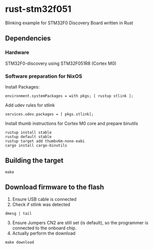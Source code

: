 # rust-stm32f051
Blinking example for STM32F0 Discovery Board written in Rust

## Dependencies
### Hardware
STM32F0-discovery using STM32F051R8 (Cortex M0)

### Software preparation for NixOS
Install Packages:
```Shell
environment.systemPackages = with pkgs; [ rustup stlink ];
```

Add udev rules for stlink
```Shell
services.udev.packages = [ pkgs.stlink];
```

Install thumb instructions for Cortex M0 core and prepare binutils
```Shell
rustup install stable
rustup default stable
rustup target add thumbv6m-none-eabi
cargo install cargo-binutils
```

## Building the target
```Shell
make
```

## Download firmware to the flash
1. Ensure USB cable is connected
2. Check if stlink was detected
```Shell
dmesg | tail
```
3. Ensure Jumpers CN2 are still set (is default), so the programmer is connected to the onboard chip.
4. Actually perform the download
```Shell
make download
```
